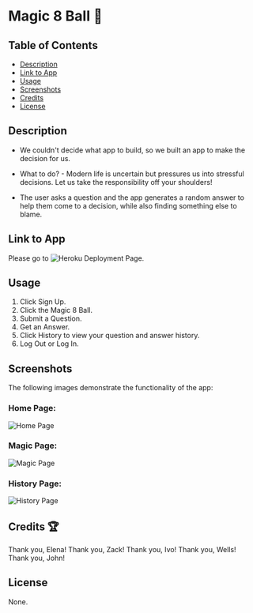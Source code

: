 # Magic 8 Ball 🎱

## Table of Contents

- [Description](#description)
- [Link to App](#link-to-app)
- [Usage](#usage)
- [Screenshots](#screenshots)
- [Credits](#credits)
- [License](#license)

## Description

- We couldn't decide what app to build, so we built an app to make the decision for us.

- What to do? - Modern life is uncertain but pressures us into stressful decisions. Let us take the responsibility off your shoulders!

- The user asks a question and the app generates a random answer to help them come to a decision, while also finding something else to blame.

## Link to App

Please go to ![Heroku Deployment Page](https://magic8-ezi.herokuapp.com/).

## Usage

1. Click Sign Up.
2. Click the Magic 8 Ball.
3. Submit a Question.
4. Get an Answer.
5. Click History to view your question and answer history.
6. Log Out or Log In.

## Screenshots

The following images demonstrate the functionality of the app:

### Home Page:

![Home Page](./public/images/home.png) 

### Magic Page:

![Magic Page](./public/images/magic.png) 

### History Page:

![History Page](./public/images/history.png)

## Credits 🏆

Thank you, Elena!
Thank you, Zack!
Thank you, Ivo!
Thank you, Wells!
Thank you, John!

## License

None.





